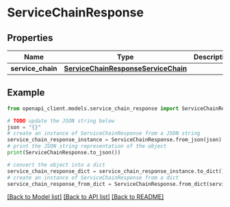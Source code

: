 # ServiceChainResponse


## Properties

Name | Type | Description | Notes
------------ | ------------- | ------------- | -------------
**service_chain** | [**ServiceChainResponseServiceChain**](ServiceChainResponseServiceChain.md) |  | [optional] 

## Example

```python
from openapi_client.models.service_chain_response import ServiceChainResponse

# TODO update the JSON string below
json = "{}"
# create an instance of ServiceChainResponse from a JSON string
service_chain_response_instance = ServiceChainResponse.from_json(json)
# print the JSON string representation of the object
print(ServiceChainResponse.to_json())

# convert the object into a dict
service_chain_response_dict = service_chain_response_instance.to_dict()
# create an instance of ServiceChainResponse from a dict
service_chain_response_from_dict = ServiceChainResponse.from_dict(service_chain_response_dict)
```
[[Back to Model list]](../README.md#documentation-for-models) [[Back to API list]](../README.md#documentation-for-api-endpoints) [[Back to README]](../README.md)


